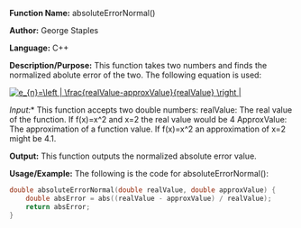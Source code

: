 **Function Name:**          absoluteErrorNormal()

**Author:** George Staples

**Language:** C++

**Description/Purpose:** This function takes two numbers and finds the normalized abolute error of the two. The following equation is used:

<a href="https://www.codecogs.com/eqnedit.php?latex=e_{n}=\left&space;|&space;\frac{realValue-approxValue}{realValue}&space;\right&space;|" target="_blank"><img src="https://latex.codecogs.com/gif.latex?e_{n}=\left&space;|&space;\frac{realValue-approxValue}{realValue}&space;\right&space;|" title="e_{n}=\left | \frac{realValue-approxValue}{realValue} \right |" /></a>

*Input:** This function accepts two double numbers:
realValue: The real value of the function. If f(x)=x^2 and x=2 the real value would be 4
ApproxValue: The approximation of a function value. If f(x)=x^2 an approximation of x=2 might be 4.1.
  
**Output:** This function outputs the normalized absolute error value.

**Usage/Example:** The following is the code for absoluteErrorNormal():

```c++
double absoluteErrorNormal(double realValue, double approxValue) {
	double absError = abs((realValue - approxValue) / realValue);
	return absError;
}
```
